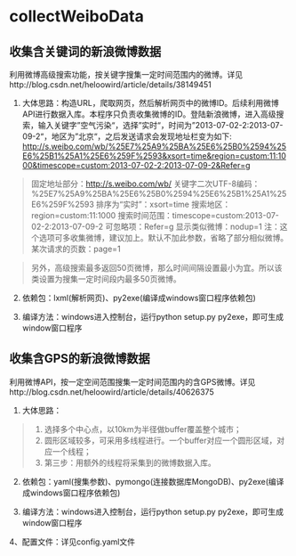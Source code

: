 collectWeiboData
================
## 收集含关键词的新浪微博数据

利用微博高级搜索功能，按关键字搜集一定时间范围内的微博。详见http://blog.csdn.net/heloowird/article/details/38149451

1. 大体思路：构造URL，爬取网页，然后解析网页中的微博ID。后续利用微博API进行数据入库。本程序只负责收集微博的ID。登陆新浪微博，进入高级搜索，输入关键字”空气污染“，选择”实时“，时间为”2013-07-02-2:2013-07-09-2“，地区为”北京“，之后发送请求会发现地址栏变为如下:
        http://s.weibo.com/wb/%25E7%25A9%25BA%25E6%25B0%2594%25E6%25B1%25A1%25E6%259F%2593&xsort=time&region=custom:11:1000&timescope=custom:2013-07-02-2:2013-07-09-2&Refer=g
>固定地址部分：http://s.weibo.com/wb/
>关键字二次UTF-8编码：%25E7%25A9%25BA%25E6%25B0%2594%25E6%25B1%25A1%25E6%259F%2593
>排序为“实时”：xsort=time
>搜索地区：region=custom:11:1000
>搜索时间范围：timescope=custom:2013-07-02-2:2013-07-09-2
>可忽略项：Refer=g
>显示类似微博：nodup=1    注：这个选项可多收集微博，建议加上。默认不加此参数，省略了部分相似微博。
>某次请求的页数：page=1

>另外，高级搜索最多返回50页微博，那么时间间隔设置最小为宜。所以该类设置为搜集一定时间段内最多50页微博。

2. 依赖包：lxml(解析网页)、py2exe(编译成windows窗口程序依赖包)

3. 编译方法：windows进入控制台，运行python setup.py py2exe，即可生成window窗口程序

## 收集含GPS的新浪微博数据

利用微博API，按一定空间范围搜集一定时间范围内的含GPS微博。详见http://blog.csdn.net/heloowird/article/details/40626375

1. 大体思路：
> 1. 选择多个中心点，以10km为半径做buffer覆盖整个城市；
> 2. 圆形区域较多，可采用多线程进行。一个buffer对应一个圆形区域，对应一个线程；
> 3. 第三步：用额外的线程将采集到的微博数据入库。

2. 依赖包：yaml(搜集参数)、pymongo(连接数据库MongoDB)、py2exe(编译成windows窗口程序依赖包)

3. 编译方法：windows进入控制台，运行python setup.py py2exe，即可生成window窗口程序

4、配置文件：详见config.yaml文件
